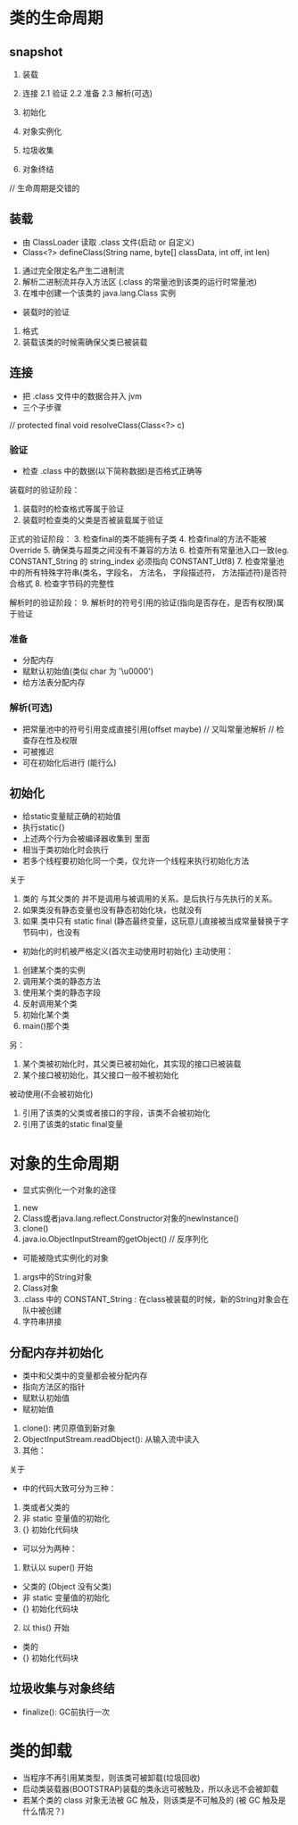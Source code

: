 # 类的生命周期
## snapshot
1. 装载

2. 连接
2.1 验证
2.2 准备
2.3 解析(可选)

3. 初始化

4. 对象实例化

5. 垃圾收集

6. 对象终结

// 生命周期是交错的

## 装载
- 由 ClassLoader 读取 .class 文件(启动 or 自定义)
- Class<?> defineClass(String name, byte[] classData, int off, int len)
1. 通过完全限定名产生二进制流
2. 解析二进制流并存入方法区 (.class 的常量池到该类的运行时常量池)
3. 在堆中创建一个该类的 java.lang.Class 实例

- 装载时的验证
1. 格式
2. 装载该类的时候需确保父类已被装载

## 连接
- 把 .class 文件中的数据合并入 jvm
- 三个子步骤

// protected final void resolveClass(Class<?> c)

### 验证
- 检查 .class 中的数据(以下简称数据)是否格式正确等

装载时的验证阶段：
1. 装载时的检查格式等属于验证
2. 装载时检查类的父类是否被装载属于验证

正式的验证阶段：
3. 检查final的类不能拥有子类
4. 检查final的方法不能被Override
5. 确保类与超类之间没有不兼容的方法
6. 检查所有常量池入口一致(eg. CONSTANT_String 的 string_index 必须指向 CONSTANT_Utf8)
7. 检查常量池中的所有特殊字符串(类名，字段名， 方法名， 字段描述符， 方法描述符)是否符合格式
8. 检查字节码的完整性

解析时的验证阶段：
9. 解析时的符号引用的验证(指向是否存在，是否有权限)属于验证

### 准备
- 分配内存
- 赋默认初始值(类似 char 为 '\u0000')
- 给方法表分配内存


### 解析(可选)
- 把常量池中的符号引用变成直接引用(offset maybe)	// 又叫常量池解析 // 检查存在性及权限
- 可被推迟
- 可在初始化后进行 (能行么)

## 初始化
- 给static变量赋正确的初始值
- 执行static{}
- 上述两个行为会被编译器收集到 <clinit> 里面
- 相当于类初始化时会执行 <clinit>
- 若多个线程要初始化同一个类，仅允许一个线程来执行初始化方法

关于 <clinit>
1. 类的 <clinit> 与其父类的 <clinit> 并不是调用与被调用的关系。是后执行与先执行的关系。
2. 如果类没有静态变量也没有静态初始化块，也就没有 <clinit>
3. 如果 类中只有 static final (静态最终变量，这玩意儿直接被当成常量替换于字节码中)，也没有 <clinit>

- 初始化的时机被严格定义(首次主动使用时初始化)
主动使用：
1. 创建某个类的实例
2. 调用某个类的静态方法
3. 使用某个类的静态字段
4. 反射调用某个类
5. 初始化某个类
6. main()那个类

另：
1. 某个类被初始化时，其父类已被初始化，其实现的接口已被装载
2. 某个接口被初始化，其父接口一般不被初始化

被动使用(不会被初始化)
1. 引用了该类的父类或者接口的字段，该类不会被初始化
2. 引用了该类的static final变量


# 对象的生命周期
- 显式实例化一个对象的途径
1. new
2. Class或者java.lang.reflect.Constructor对象的newInstance()
3. clone()
4. java.io.ObjectInputStream的getObject()	// 反序列化

- 可能被隐式实例化的对象
1. args中的String对象
2. Class对象
3. .class 中的 CONSTANT_String : 在class被装载的时候，新的String对象会在队中被创建
4. 字符串拼接

## 分配内存并初始化
- 类中和父类中的变量都会被分配内存
- 指向方法区的指针
- 赋默认初始值
- 赋初始值
1. clone(): 拷贝原值到新对象
2. ObjectInputStream.readObject(): 从输入流中读入
3. 其他：<init>

关于 <init>
- <init> 中的代码大致可分为三种：
1. 类或者父类的 <init>
2. 非 static 变量值的初始化
3. {} 初始化代码块

- <init> 可以分为两种：
1. 默认以 super() 开始
- 父类的 <init> (Object 没有父类)
- 非 static 变量值的初始化
- {} 初始化代码块

2. 以 this() 开始
- 类的 <init>
- {} 初始化代码块

## 垃圾收集与对象终结
- finalize(): GC前执行一次


# 类的卸载
- 当程序不再引用某类型，则该类可被卸载(垃圾回收)
- 启动类装载器(BOOTSTRAP)装载的类永远可被触及，所以永远不会被卸载
- 若某个类的 class 对象无法被 GC 触及，则该类是不可触及的 (被 GC 触及是什么情况？)

















